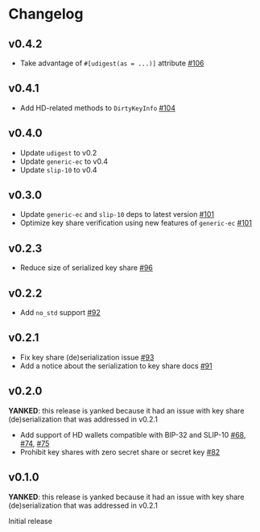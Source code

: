# Changelog

## v0.4.2
* Take advantage of `#[udigest(as = ...)]` attribute [#106]

[#106]: https://github.com/LFDT-Lockness/cggmp21/pull/106

## v0.4.1
* Add HD-related methods to `DirtyKeyInfo` [#104]

[#104]: https://github.com/LFDT-Lockness/cggmp21/pull/104

## v0.4.0
* Update `udigest` to v0.2
* Update `generic-ec` to v0.4
* Update `slip-10` to v0.4

## v0.3.0
* Update `generic-ec` and `slip-10` deps to latest version [#101]
* Optimize key share verification using new features of `generic-ec` [#101]

[#101]: https://github.com/LFDT-Lockness/cggmp21/pull/101

## v0.2.3
* Reduce size of serialized key share [#96]

[#96]: https://github.com/LFDT-Lockness/cggmp21/pull/96

## v0.2.2
* Add `no_std` support [#92]

[#92]: https://github.com/LFDT-Lockness/cggmp21/pull/92

## v0.2.1
* Fix key share (de)serialization issue [#93]
* Add a notice about the serialization to key share docs [#91]

[#91]: https://github.com/LFDT-Lockness/cggmp21/pull/91
[#93]: https://github.com/LFDT-Lockness/cggmp21/pull/93

## v0.2.0
**YANKED**: this release is yanked because it had an issue with key share (de)serialization
that was addressed in v0.2.1

* Add support of HD wallets compatible with BIP-32 and SLIP-10 [#68],
  [#74], [#75]
* Prohibit key shares with zero secret share or secret key [#82]

[#68]: https://github.com/LFDT-Lockness/cggmp21/pull/68
[#74]: https://github.com/LFDT-Lockness/cggmp21/pull/74
[#75]: https://github.com/LFDT-Lockness/cggmp21/pull/75
[#82]: https://github.com/LFDT-Lockness/cggmp21/pull/82

## v0.1.0
**YANKED**: this release is yanked because it had an issue with key share (de)serialization
that was addressed in v0.2.1

Initial release
